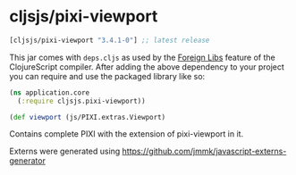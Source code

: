 # cljsjs/pixi-viewport

[](dependency)
```clojure
[cljsjs/pixi-viewport "3.4.1-0"] ;; latest release
```
[](/dependency)

This jar comes with `deps.cljs` as used by the [Foreign Libs][flibs] feature
of the ClojureScript compiler. After adding the above dependency to your project
you can require and use the packaged library like so:

```clojure
(ns application.core
  (:require cljsjs.pixi-viewport))

(def viewport (js/PIXI.extras.Viewport)
```
Contains complete PIXI with the extension of pixi-viewport in it.

Externs were generated using https://github.com/jmmk/javascript-externs-generator

[flibs]: https://clojurescript.org/reference/packaging-foreign-deps
